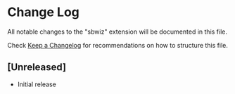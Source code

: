 # Change Log
All notable changes to the "sbwiz" extension will be documented in this file.

Check [Keep a Changelog](http://keepachangelog.com/) for recommendations on how to structure this file.

## [Unreleased]
- Initial release